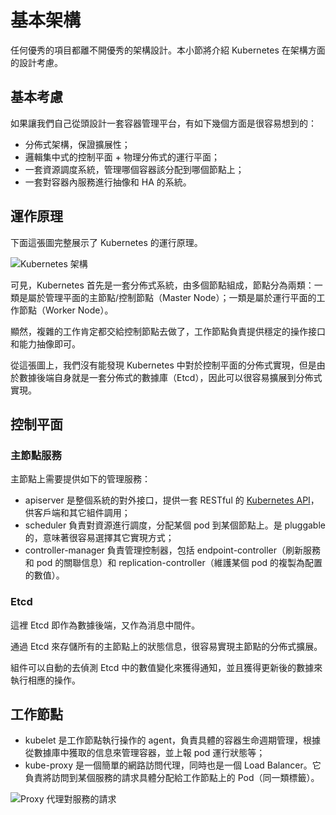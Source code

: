 # 基本架構

任何優秀的項目都離不開優秀的架構設計。本小節將介紹 Kubernetes 在架構方面的設計考慮。

## 基本考慮
如果讓我們自己從頭設計一套容器管理平台，有如下幾個方面是很容易想到的：
* 分佈式架構，保證擴展性；
* 邏輯集中式的控制平面 + 物理分佈式的運行平面；
* 一套資源調度系統，管理哪個容器該分配到哪個節點上；
* 一套對容器內服務進行抽像和 HA 的系統。

## 運作原理

下面這張圖完整展示了 Kubernetes 的運行原理。

![Kubernetes 架構](../../_images/k8s_architecture.png)

可見，Kubernetes 首先是一套分佈式系統，由多個節點組成，節點分為兩類：一類是屬於管理平面的主節點/控制節點（Master Node）；一類是屬於運行平面的工作節點（Worker Node）。

顯然，複雜的工作肯定都交給控制節點去做了，工作節點負責提供穩定的操作接口和能力抽像即可。

從這張圖上，我們沒有能發現 Kubernetes 中對於控制平面的分佈式實現，但是由於數據後端自身就是一套分佈式的數據庫（Etcd），因此可以很容易擴展到分佈式實現。

## 控制平面
### 主節點服務
主節點上需要提供如下的管理服務：
* apiserver 是整個系統的對外接口，提供一套 RESTful 的 [Kubernetes API](https://github.com/GoogleCloudPlatform/kubernetes/blob/master/docs/api.md)，供客戶端和其它組件調用；
* scheduler 負責對資源進行調度，分配某個 pod 到某個節點上。是 pluggable的，意味著很容易選擇其它實現方式；
* controller-manager 負責管理控制器，包括 endpoint-controller（刷新服務和 pod 的關聯信息）和 replication-controller（維護某個 pod 的複製為配置的數值）。

### Etcd
這裡 Etcd 即作為數據後端，又作為消息中間件。

通過 Etcd 來存儲所有的主節點上的狀態信息，很容易實現主節點的分佈式擴展。

組件可以自動的去偵測 Etcd 中的數值變化來獲得通知，並且獲得更新後的數據來執行相應的操作。

## 工作節點
* kubelet 是工作節點執行操作的 agent，負責具體的容器生命週期管理，根據從數據庫中獲取的信息來管理容器，並上報 pod 運行狀態等；
* kube-proxy 是一個簡單的網路訪問代理，同時也是一個 Load Balancer。它負責將訪問到某個服務的請求具體分配給工作節點上的 Pod（同一類標籤）。

![Proxy 代理對服務的請求](../../_images/kube-proxy.png)
